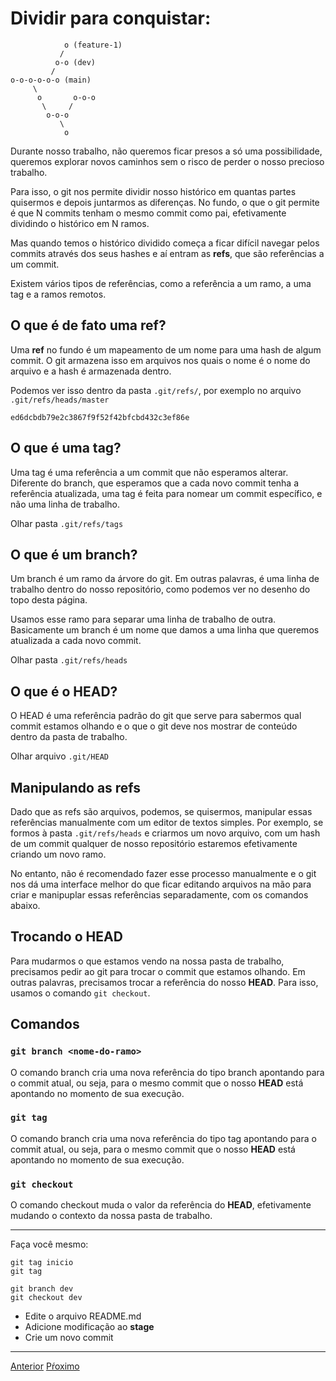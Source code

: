 # Dividir para conquistar:

```
            o (feature-1)
           /
          o-o (dev)
         /
o-o-o-o-o-o (main)
     \
      o       o-o-o
       \     /
        o-o-o
           \
            o
```

Durante nosso trabalho, não queremos ficar presos a só uma possibilidade, 
queremos explorar novos caminhos sem o risco de perder o nosso
precioso trabalho. 

Para isso, o git nos permite dividir nosso histórico em quantas partes quisermos
e depois juntarmos as diferenças. No fundo, o que o git permite é que N commits
tenham o mesmo commit como pai, efetivamente dividindo o histórico em N ramos.

Mas quando temos o histórico dividido começa a ficar difícil navegar pelos commits
através dos seus hashes e aí entram as **refs**, que são referências a um commit.

Existem vários tipos de referências, como a referência a um ramo, a uma tag
e a ramos remotos.

## O que é de fato uma **ref**?

Uma **ref** no fundo é um mapeamento de um nome para uma hash de algum commit.
O git armazena isso em arquivos nos quais o nome é o nome do arquivo e a hash é 
armazenada dentro.

Podemos ver isso dentro da pasta `.git/refs/`, por exemplo no arquivo
`.git/refs/heads/master`


```
ed6dcbdb79e2c3867f9f52f42bfcbd432c3ef86e
```

## O que é uma **tag**?

Uma tag é uma referência a um commit que não esperamos alterar. Diferente do branch,
que esperamos que a cada novo commit tenha a referência atualizada, uma tag é feita
para nomear um commit específico, e não uma linha de trabalho.

Olhar pasta `.git/refs/tags`

## O que é um **branch**?

Um branch é um ramo da árvore do git. Em outras palavras, é uma linha de trabalho
dentro do nosso repositório, como podemos ver no desenho do topo desta página.

Usamos esse ramo para separar uma linha de trabalho de outra. Basicamente um 
branch é um nome que damos a uma linha que queremos atualizada a cada
novo commit.

Olhar pasta `.git/refs/heads`

## O que é o **HEAD**?

O HEAD é uma referência padrão do git que serve para sabermos qual commit estamos 
olhando e o que o git deve nos mostrar de conteúdo dentro da pasta de trabalho.

Olhar arquivo `.git/HEAD`

## Manipulando as refs

Dado que as refs são arquivos, podemos, se quisermos, manipular essas referências
manualmente com um editor de textos simples. Por exemplo, se formos à pasta 
`.git/refs/heads` e criarmos um novo arquivo, com um hash de um commit qualquer 
de nosso repositório estaremos efetivamente criando um novo ramo.

No entanto, não é recomendado fazer esse processo manualmente e o git nos dá uma 
interface melhor do que ficar editando arquivos na mão para criar e manipuplar 
essas referências separadamente, com os comandos abaixo.


## Trocando o **HEAD**

Para mudarmos o que estamos vendo na nossa pasta de trabalho, precisamos 
pedir ao git para trocar o commit que estamos olhando. Em outras palavras,
precisamos trocar a referência do nosso **HEAD**. Para isso, usamos o
comando `git checkout`.

## Comandos

### `git branch <nome-do-ramo>`

O comando branch cria uma nova referência do tipo branch apontando
para o commit atual, ou seja, para o mesmo commit que o nosso **HEAD**
está apontando no momento de sua execução.

### `git tag`

O comando branch cria uma nova referência do tipo tag apontando
para o commit atual, ou seja, para o mesmo commit que o nosso **HEAD**
está apontando no momento de sua execução.

### `git checkout`

O comando checkout muda o valor da referência do **HEAD**, efetivamente
mudando o contexto da nossa pasta de trabalho.

---

  Faça você mesmo:

```
git tag inicio
git tag

git branch dev
git checkout dev
```

- Edite o arquivo README.md
- Adicione modificação ao **stage**
- Crie um novo commit

---

[Anterior](commit.md)
[Pŕoximo](merge-rebase.md)
